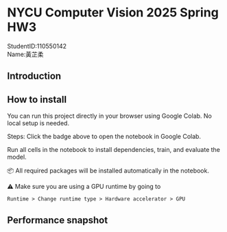 # NYCU Computer Vision 2025 Spring HW3
StudentID:110550142  
Name:黃芷柔  

## Introduction



## How to install
You can run this project directly in your browser using Google Colab. No local setup is needed.

Steps:
Click the badge above to open the notebook in Google Colab.  

Run all cells in the notebook to install dependencies, train, and evaluate the model.  

📦 All required packages will be installed automatically in the notebook.  

⚠️ Make sure you are using a GPU runtime by going to

   `Runtime > Change runtime type > Hardware accelerator > GPU`




## Performance snapshot

```
